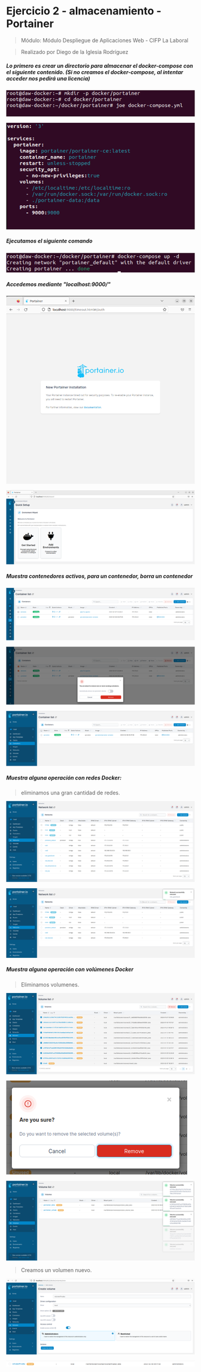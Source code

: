 # Ejercicio 2 - almacenamiento - Portainer

> Módulo: Módulo Despliegue de Aplicaciones Web - CIFP La Laboral

> Realizado por Diego de la Iglesia Rodríguez

##### Lo primero es crear un directorio para almacenar el docker-compose con el siguiente contenido. (Si no creamos el docker-compose, al intentar acceder nos pedirá una licencia)

![](capturas/Captura1.PNG)

![](capturas/Captura2.PNG)

##### Ejecutamos el siguiente comando

![](capturas/Captura3.PNG)

##### Accedemos mediante "localhost:9000/"

![](capturas/Captura4.PNG)

![](capturas/Captura5.PNG)

##### Muestra contenedores activos, para un contenedor, borra un contenedor

![](capturas/Captura6.PNG)

![](capturas/Captura7.PNG)

![](capturas/Captura8.PNG)

##### Muestra alguna operación con redes Docker: 
> eliminamos una gran cantidad de redes.

![](capturas/Captura9.PNG)

![](capturas/Captura10.PNG)

##### Muestra alguna operación con volúmenes Docker
> Eliminamos volumenes.

![](capturas/Captura11.PNG)

![](capturas/Captura12.PNG)

![](capturas/Captura13.PNG)

> Creamos un volumen nuevo.

![](capturas/Captura14.PNG)

![](capturas/Captura15.PNG)

